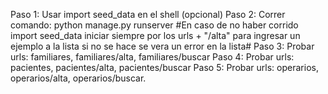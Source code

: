 Paso 1: Usar import seed_data en el shell (opcional)
Paso 2: Correr comando: python manage.py runserver
#En caso de no haber corrido import seed_data iniciar siempre por los urls + "/alta" para ingresar un ejemplo a la lista si no se hace se vera un error en la lista#
Paso 3: Probar urls: familiares, familiares/alta, familiares/buscar
Paso 4: Probar urls: pacientes, pacientes/alta, pacientes/buscar
Paso 5: Probar urls: operarios, operarios/alta, operarios/buscar.
